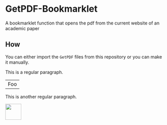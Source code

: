 # GetPDF-Bookmarklet
A bookmarklet function that opens the pdf from the current website of an academic paper

## How
You can either import the `GetPDF` files from this repository or you can make it manually.

This is a regular paragraph.

<table>
    <tr>
        <td>Foo</td>
    </tr>
</table>

This is another regular paragraph.


<img src="fa-crown.svg" width="50" height="50">
